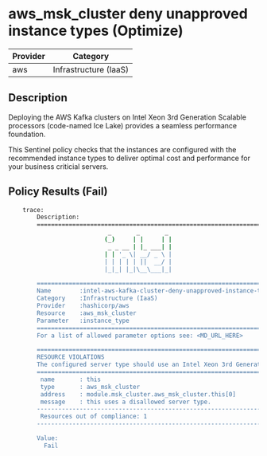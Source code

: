# aws_msk_cluster deny unapproved instance types (Optimize)

| Provider            | Category                 |
|---------------------|--------------------------|
| aws                 | Infrastructure (IaaS)    |

## Description

Deploying the AWS Kafka clusters on Intel Xeon 3rd Generation Scalable processors (code-named Ice Lake) provides a seamless performance foundation.

This Sentinel policy checks that the instances are configured with the recommended instance types to deliver optimal cost and performance for your business criticial servers.

## Policy Results (Fail)

```bash
    trace:
        Description:
        ========================================================================
                            _       _       _
                           (_)     | |     | |
                            _ _ __ | |_ ___| |
                           | | '_ \| __/ _ \ |
                           | | | | | ||  __/ |
                           |_|_| |_|\__\___|_|

        ========================================================================
        Name        :intel-aws-kafka-cluster-deny-unapproved-instance-types.sentinel
        Category    :Infrastructure (IaaS)
        Provider    :hashicorp/aws
        Resource    :aws_msk_cluster
        Parameter   :instance_type
        ========================================================================
        For a list of allowed parameter options see: <MD_URL_HERE>

        ========================================================================
        RESOURCE VIOLATIONS
        The configured server type should use an Intel Xeon 3rd Generation Scalable processor (code-named Ice Lake)
        ========================================================================
         name       : this
         type       : aws_msk_cluster
         address    : module.msk_cluster.aws_msk_cluster.this[0]
         message    : this uses a disallowed server type.
        ------------------------------------------------------------------------
         Resources out of compliance: 1
        ------------------------------------------------------------------------

        Value:
          Fail
```
